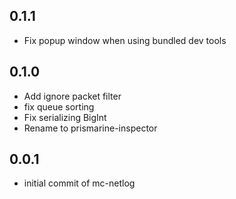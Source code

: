 ## 0.1.1

* Fix popup window when using bundled dev tools

## 0.1.0

* Add ignore packet filter
* fix queue sorting
* Fix serializing BigInt
* Rename to prismarine-inspector

## 0.0.1

* initial commit of mc-netlog